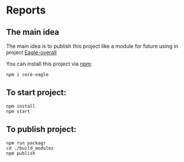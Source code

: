 # Reports

## The main idea

The main idea is to publish this project like a module for future using in project 
[Eagle-overall](https://github.com/Investigations-eagle/eagle-overall)

You can install this project via [npm](https://www.npmjs.com/package/eagle-reports):

```
npm i core-eagle
```

## To start project:

``` 
npm install 
npm start
```

## To publish project:

```
npm run packagr
cd ./build_modules
npm publish
```

